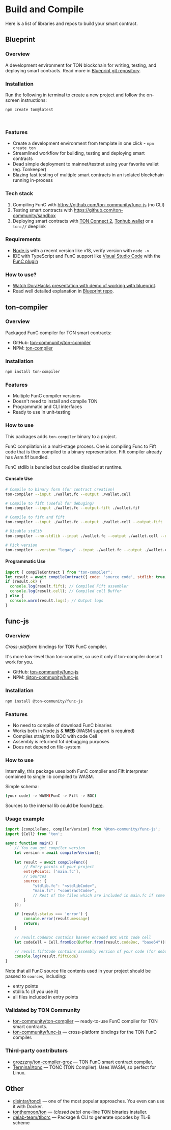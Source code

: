 # Build and Compile

Here is a list of libraries and repos to build your smart contract.

## Blueprint

### Overview

A development environment for TON blockchain for writing, testing, and deploying smart contracts. Read more in [Blueprint git repository](https://github.com/ton-community/blueprint).

### Installation

Run the following in terminal to create a new project and follow the on-screen instructions:

```console
npm create ton@latest
```

&nbsp;

### Features

* Create a development environment from template in one click - `npm create ton`
* Streamlined workflow for building, testing and deploying smart contracts
* Dead simple deployment to mainnet/testnet using your favorite wallet (eg. Tonkeeper)
* Blazing fast testing of multiple smart contracts in an isolated blockchain running in-process

### Tech stack

1. Compiling FunC with https://github.com/ton-community/func-js (no CLI)
2. Testing smart contracts with https://github.com/ton-community/sandbox
3. Deploying smart contracts with [TON Connect 2](https://github.com/ton-connect), [Tonhub wallet](https://tonhub.com/) or a `ton://` deeplink

### Requirements

* [Node.js](https://nodejs.org) with a recent version like v18, verify version with `node -v`
* IDE with TypeScript and FunC support like [Visual Studio Code](https://code.visualstudio.com/) with the [FunC plugin](https://marketplace.visualstudio.com/items?itemName=tonwhales.func-vscode)

### How to use?
* [Watch DoraHacks presentation with demo of working with blueprint](https://www.youtube.com/watch?v=5ROXVM-Fojo).
* Read well detailed explanation in [Blueprint repo](https://github.com/ton-community/blueprint#create-a-new-project).


## ton-compiler

### Overview

Packaged FunC compiler for TON smart contracts:
* GitHub: [ton-community/ton-compiler](https://github.com/ton-community/ton-compiler)
* NPM: [ton-compiler](https://www.npmjs.com/package/ton-compiler)

### Installation

```bash npm2yarn
npm install ton-compiler
```

### Features

* Multiple FunC compiler versions
* Doesn't need to install and compile TON
* Programmatic and CLI interfaces
* Ready to use in unit-testing

### How to use

This packages adds `ton-compiler` binary to a project.

FunC compilation is a multi-stage process. One is compiling Func to Fift code that is then compiled to a binary representation. Fift compiler already has Asm.fif bundled.

FunC stdlib is bundled but could be disabled at runtime.

#### Console Use

```bash
# Compile to binary form (for contract creation)
ton-compiler --input ./wallet.fc --output ./wallet.cell

# Compile to fift (useful for debuging)
ton-compiler --input ./wallet.fc --output-fift ./wallet.fif

# Compile to fift and fift
ton-compiler --input ./wallet.fc --output ./wallet.cell --output-fift ./wallet.fif

# Disable stdlib
ton-compiler --no-stdlib --input ./wallet.fc --output ./wallet.cell --output-fift ./wallet.fif

# Pick version
ton-compiler --version "legacy" --input ./wallet.fc --output ./wallet.cell --output-fift ./wallet.fif
```

#### Programmatic Use

```javascript
import { compileContract } from "ton-compiler";
let result = await compileContract({ code: 'source code', stdlib: true, version: 'latest' });
if (result.ok) {
  console.log(result.fift); // Compiled Fift assembler
  console.log(result.cell); // Compiled cell Buffer
} else {
  console.warn(result.logs); // Output logs
}
```

## func-js

### Overview

_Cross-platform_ bindings for TON FunC compiler.

It's more low-level than ton-compiler, so use it only if ton-compiler doesn't work for you.

* GitHub: [ton-community/func-js](https://github.com/ton-community/func-js)
* NPM: [@ton-community/func-js](https://www.npmjs.com/package/@ton-community/func-js)

### Installation

```bash npm2yarn
npm install @ton-community/func-js
```

### Features

* No need to compile of download FunC binaries
* Works both in Node.js & **WEB** (WASM support is required)
* Compiles straight to BOC with code Cell
* Assembly is returned fot debugging purposes
* Does not depend on file-system


### How to use

Internally, this package uses both FunC compiler and Fift interpreter combined to single lib compiled to WASM.

Simple schema:

```bash
(your code) -> WASM(FunC -> Fift -> BOC)
```

Sources to the internal lib could be found [here](https://github.com/ton-blockchain/ton/tree/testnet/crypto/funcfiftlib).

### Usage example

```javascript
import {compileFunc, compilerVersion} from '@ton-community/func-js';
import {Cell} from 'ton';

async function main() {
    // You can get compiler version 
    let version = await compilerVersion();
    
    let result = await compileFunc({
        // Entry points of your project
        entryPoints: ['main.fc'],
        // Sources
        sources: {
            "stdlib.fc": "<stdlibCode>",
            "main.fc": "<contractCode>",
            // Rest of the files which are included in main.fc if some
        }
    });

    if (result.status === 'error') {
        console.error(result.message)
        return;
    }

    // result.codeBoc contains base64 encoded BOC with code cell 
    let codeCell = Cell.fromBoc(Buffer.from(result.codeBoc, "base64"))[0];
    
    // result.fiftCode contains assembly version of your code (for debug purposes)
    console.log(result.fiftCode)
}
```

Note that all FunC source file contents used in your project should be passed to `sources`, including:

* entry points
* stdlib.fc (if you use it)
* all files included in entry points


### Validated by TON Community

* [ton-community/ton-compiler](/develop/smart-contracts/sdk/javascript#ton-compiler) — ready-to-use FunC compiler for TON smart contracts.
* [ton-community/func-js](/develop/smart-contracts/sdk/javascript#func-js) — cross-platform bindings for the TON FunC compiler.

### Third-party contributors

* [grozzzny/ton-compiler-groz](https://github.com/grozzzny/ton-compiler-groz) — TON FunC smart contract compiler.
* [Termina1/tonc](https://github.com/Termina1/tonc) — TONC (TON Compiler). Uses WASM, so perfect for Linux.


## Other

* [disintar/toncli](https://github.com/disintar/toncli) — one of the most popular approaches. You even can use it with Docker.
* [tonthemoon/ton](https://github.com/tonthemoon/ton) — _(closed beta)_ one-line TON binaries installer.
* [delab-team/tlbcrc](https://github.com/delab-team/tlbcrc) — Package & CLI to generate opcodes by TL-B scheme